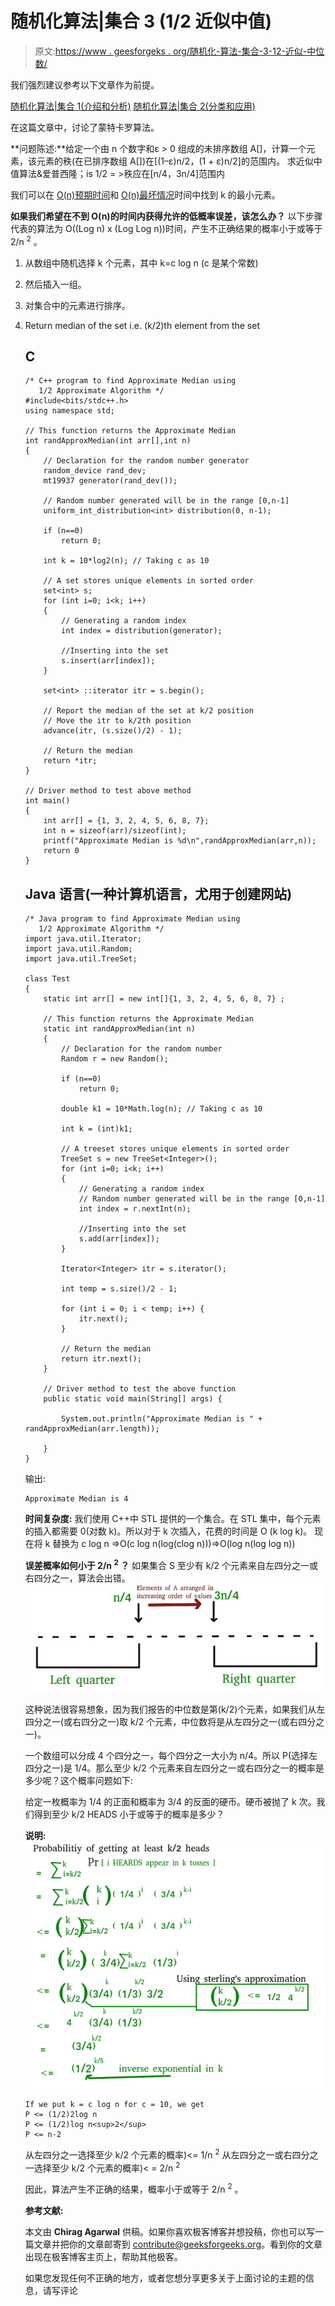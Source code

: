 # 随机化算法|集合 3 (1/2 近似中值)

> 原文:[https://www . geesforgeks . org/随机化-算法-集合-3-12-近似-中位数/](https://www.geeksforgeeks.org/randomized-algorithms-set-3-12-approximate-median/)

我们强烈建议参考以下文章作为前提。

[随机化算法|集合 1(介绍和分析)](https://www.geeksforgeeks.org/randomized-algorithms-set-1-introduction-and-analysis/)
[随机化算法|集合 2(分类和应用)](https://www.geeksforgeeks.org/randomized-algorithms-set-2-classification-and-applications/)

在这篇文章中，讨论了蒙特卡罗算法。

**问题陈述:**给定一个由 n 个数字和ε > 0 组成的未排序数组 A[]，计算一个元素，该元素的秩(在已排序数组 A[])在[(1–ε)n/2，(1 + ε)n/2]的范围内。
求近似中值算法&爱普西隆；is 1/2 = >秩应在[n/4，3n/4]范围内

我们可以在 [O(n)预期时间](https://www.geeksforgeeks.org/kth-smallestlargest-element-unsorted-array-set-2-expected-linear-time/)和 [O(n)最坏情况](https://www.geeksforgeeks.org/kth-smallestlargest-element-unsorted-array-set-3-worst-case-linear-time/)时间中找到 k 的最小元素。

**如果我们希望在不到 O(n)的时间内获得允许的低概率误差，该怎么办？**
以下步骤代表的算法为 O((Log n) x (Log Log n))时间，产生不正确结果的概率小于或等于 2/n <sup>2</sup> 。

1.  从数组中随机选择 k 个元素，其中 k=c log n (c 是某个常数)
2.  然后插入一组。
3.  对集合中的元素进行排序。
4.  Return median of the set i.e. (k/2)th element from the set

    ## C

    ```
    /* C++ program to find Approximate Median using
       1/2 Approximate Algorithm */
    #include<bits/stdc++.h>
    using namespace std;

    // This function returns the Approximate Median
    int randApproxMedian(int arr[],int n)
    {
        // Declaration for the random number generator
        random_device rand_dev;
        mt19937 generator(rand_dev());

        // Random number generated will be in the range [0,n-1]
        uniform_int_distribution<int> distribution(0, n-1);

        if (n==0)
            return 0;

        int k = 10*log2(n); // Taking c as 10

        // A set stores unique elements in sorted order
        set<int> s;
        for (int i=0; i<k; i++)
        {
            // Generating a random index
            int index = distribution(generator);

            //Inserting into the set
            s.insert(arr[index]);
        }

        set<int> ::iterator itr = s.begin();

        // Report the median of the set at k/2 position
        // Move the itr to k/2th position
        advance(itr, (s.size()/2) - 1);

        // Return the median
        return *itr;
    }

    // Driver method to test above method
    int main()
    {
        int arr[] = {1, 3, 2, 4, 5, 6, 8, 7};
        int n = sizeof(arr)/sizeof(int);
        printf("Approximate Median is %d\n",randApproxMedian(arr,n));
        return 0
    }
    ```

    ## Java 语言(一种计算机语言，尤用于创建网站)

    ```
    /* Java program to find Approximate Median using
       1/2 Approximate Algorithm */
    import java.util.Iterator;
    import java.util.Random;
    import java.util.TreeSet;

    class Test
    {
        static int arr[] = new int[]{1, 3, 2, 4, 5, 6, 8, 7} ;

        // This function returns the Approximate Median
        static int randApproxMedian(int n)
        {
            // Declaration for the random number 
            Random r = new Random();

            if (n==0)
                return 0;

            double k1 = 10*Math.log(n); // Taking c as 10

            int k = (int)k1;

            // A treeset stores unique elements in sorted order
            TreeSet s = new TreeSet<Integer>();
            for (int i=0; i<k; i++)
            {
                // Generating a random index
                // Random number generated will be in the range [0,n-1]
                int index = r.nextInt(n);

                //Inserting into the set
                s.add(arr[index]);
            }

            Iterator<Integer> itr = s.iterator();

            int temp = s.size()/2 - 1;

            for (int i = 0; i < temp; i++) {
                itr.next();
            }

            // Return the median
            return itr.next();
        }

        // Driver method to test the above function
        public static void main(String[] args) {

            System.out.println("Approximate Median is " + randApproxMedian(arr.length));

        }
    }
    ```

    输出:

    ```
    Approximate Median is 4
    ```

    **时间复杂度:**
    我们使用 C++中 STL 提供的一个集合。在 STL 集中，每个元素的插入都需要 0(对数 k)。所以对于 k 次插入，花费的时间是 O (k log k)。
    现在将 k 替换为 c log n
    =>O(c log n(log(clog n)))=>O(log n(log log n))

    **误差概率如何小于 2/n <sup>2</sup> ？**
    如果集合 S 至少有 k/2 个元素来自左四分之一或右四分之一，算法会出错。
    ![median](img/cd95c62268806404b1556650587748fc.png)

    这种说法很容易想象，因为我们报告的中位数是第(k/2)个元素，如果我们从左四分之一(或右四分之一)取 k/2 个元素，中位数将是从左四分之一(或右四分之一)。

    一个数组可以分成 4 个四分之一，每个四分之一大小为 n/4。所以 P(选择左四分之一)是 1/4。那么至少 k/2 个元素来自左四分之一或右四分之一的概率是多少呢？这个概率问题如下:

    给定一枚概率为 1/4 的正面和概率为 3/4 的反面的硬币。硬币被抛了 k 次。我们得到至少 k/2 HEADS 小于或等于的概率是多少？

    **说明:** ![probability](img/631437bc4b2cdb4c49d158ce57fe45ac.png)

    ```
    If we put k = c log n for c = 10, we get 
    P <= (1/2)2log n
    P <= (1/2)log n<sup>2</sup>
    P <= n-2

    ```

    从左四分之一选择至少 k/2 个元素的概率)<= 1/n <sup>2</sup>
    从左四分之一或右四分之一选择至少 k/2 个元素的概率)< = 2/n <sup>2</sup>

    因此，算法产生不正确的结果，概率小于或等于 2/n <sup>2</sup> 。

     **参考文献:**

    本文由 **Chirag Agarwal** 供稿。如果你喜欢极客博客并想投稿，你也可以写一篇文章并把你的文章邮寄到 contribute@geeksforgeeks.org。看到你的文章出现在极客博客主页上，帮助其他极客。

    如果您发现任何不正确的地方，或者您想分享更多关于上面讨论的主题的信息，请写评论